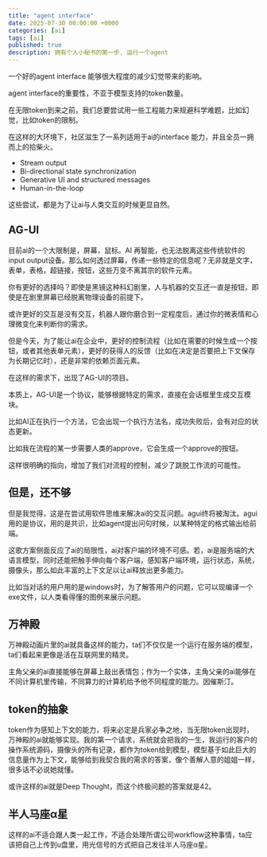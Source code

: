 ```yaml
---
title: "agent interface"
date: 2025-07-30 00:00:00 +0000
categories: [ai]
tags: [ai]
published: true
description: 拥有个人小秘书的第一步, 运行一个agent
---
```


一个好的agent interface 能够很大程度的减少幻觉带来的影响。

agent interface的重要性，不亚于模型支持的token数量。

在无限token到来之前，我们总要尝试用一些工程能力来规避科学难题，比如幻觉，比如token的限制。

在这样的大环境下，社区滋生了一系列适用于ai的interface 能力，并且全员一拥而上的拾柴火。

- Stream output
- Bi-directional state synchronization
- Generative UI and structured messages
- Human-in-the-loop

这些尝试，都是为了让ai与人类交互的时候更显自然。

## AG-UI

目前ai的一个大限制是，屏幕，鼠标。AI 再智能，也无法脱离这些传统软件的input output设备。那么如何透过屏幕，传递一些特定的信息呢？无非就是文字，表单，表格，超链接，按钮，这些万变不离其宗的软件元素。

你有更好的选择吗？即使是黑镜这种科幻剧里，人与机器的交互还一直是按钮，即使是在剧里屏幕已经脱离物理设备的前提下。

或许更好的交互是没有交互，机器人跟你磨合到一定程度后，通过你的微表情和心理微变化来判断你的需求。

但是今天，为了能让ai在企业中，更好的控制流程（比如在需要的时候生成一个按钮，或者其他表单元素），更好的获得人的反馈（比如在决定是否要把上下文保存为长期记忆时），还是非常的依赖页面元素。

在这样的需求下，出现了AG-UI的项目。

本质上，AG-UI是一个协议，能够根据特定的需求，直接在会话框里生成交互模块。

比如AI正在执行一个方法，它会出现一个执行方法名，成功失败后，会有对应的状态更新。

比如我在流程的某一步需要人类的approve，它会生成一个approve的按钮。

这样很明确的指向，增加了我们对流程的控制，减少了跳脱工作流的可能性。

## 但是，还不够
但是我觉得，这是在尝试用软件思维来解决ai的交互问题。agui终将被淘汰。agui用的是协议，用的是共识，比如agent提出问句时候，以某种特定的格式输出给前端。

这歌方案侧面反应了ai的局限性，ai对客户端的环境不可感。若，ai是服务端的大语言模型，同时还能把触手伸向每个客户端，感知客户端环境，运行状态，系统，摄像头，那么如此丰富的上下文足以让ai释放出更多能力。

比如当对话的用户用的是windows时，为了解答用户的问题，它可以现编译一个exe文件，以人类看得懂的图例来展示问题。

## 万神殿
万神殿动画片里的ai就具备这样的能力，ta们不仅仅是一个运行在服务端的模型，ta们看起来更像是活在互联网里的精灵。

主角父亲的ai直接能够在屏幕上敲出表情包；作为一个实体，主角父亲的ai能够在不同计算机里传输，不同算力的计算机给予他不同程度的能力。因催斯汀。

## token的抽象
token作为感知上下文的能力，将来必定是兵家必争之地，当无限token出现时，万神殿的ai就能够实现。我的第一个请求，系统就会把我的一生，我运行的客户的操作系统源码，摄像头的所有记录，都作为token给到模型，模型基于如此巨大的信息量作为上下文，能够给到我契合我的需求的答案，像个善解人意的姐姐一样，很多话不必说她就懂。

或许这样的ai就是Deep Thought，而这个终极问题的答案就是42。

## 半人马座α星
这样的ai不适合跟人类一起工作，不适合处理所谓公司workflow这种事情，ta应该把自己上传到u盘里，用光信号的方式把自己发往半人马座α星。

